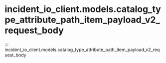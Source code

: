 # incident_io_client.models.catalog_type_attribute_path_item_payload_v2_request_body

::: incident_io_client.models.catalog_type_attribute_path_item_payload_v2_request_body